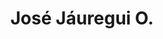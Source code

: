 ---
layout: autor
title: José Jáuregui O.
posicion: 
generosAutor: Cómic
paisAutor: Perú
imagenAutor:
---